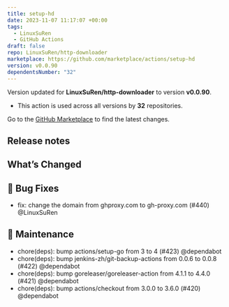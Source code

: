 ```yaml
---
title: setup-hd
date: 2023-11-07 11:17:07 +00:00
tags:
  - LinuxSuRen
  - GitHub Actions
draft: false
repo: LinuxSuRen/http-downloader
marketplace: https://github.com/marketplace/actions/setup-hd
version: v0.0.90
dependentsNumber: "32"
---
```



Version updated for **LinuxSuRen/http-downloader** to version **v0.0.90**.
- This action is used across all versions by **32** repositories.

Go to the [GitHub Marketplace](https://github.com/marketplace/actions/setup-hd) to find the latest changes.

## Release notes

## What’s Changed

## 🐛 Bug Fixes

* fix: change the domain from ghproxy.com to gh-proxy.com (#440) @LinuxSuRen

## 👻 Maintenance

* chore(deps): bump actions/setup-go from 3 to 4 (#423) @dependabot
* chore(deps): bump jenkins-zh/git-backup-actions from 0.0.6 to 0.0.8 (#422) @dependabot
* chore(deps): bump goreleaser/goreleaser-action from 4.1.1 to 4.4.0 (#421) @dependabot
* chore(deps): bump actions/checkout from 3.0.0 to 3.6.0 (#420) @dependabot

